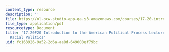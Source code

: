 ```yaml
---
content_type: resource
description: ''
file: https://ol-ocw-studio-app-qa.s3.amazonaws.com/courses/17-20-introduction-to-the-american-political-process-fall-2020/fc1639269a522d6aaa8d649008ef79bc_MIT17_20F20_lec23.pdf
file_type: application/pdf
resourcetype: Document
title: '17.20F20 Introduction to the American Political Process Lecture Slides 23:
  Racial Politics'
uid: fc163926-9a52-2d6a-aa8d-649008ef79bc
---
```

